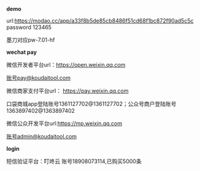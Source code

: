 **demo**

 url:https://modao.cc/app/a33f8b5de85cb8486f51cd68f1bc872f90ad5c5c
password 123465

墨刀对应pw-7.01-hf

**wechat pay**

微信开发者平台url：https://open.weixin.qq.com

账号pay@koudaitool.com

微信商家支付平台url：
https://pay.weixin.qq.com

口袋商城app登陆账号1361127702@1361127702；公众号商户登陆账号1363897402@1363897402

微信公众开发平台url:https://mp.weixin.qq.com

账号admin@koudaitool.com

**login**

短信验证平台：叮咚云 账号18908073114,已购买5000条

